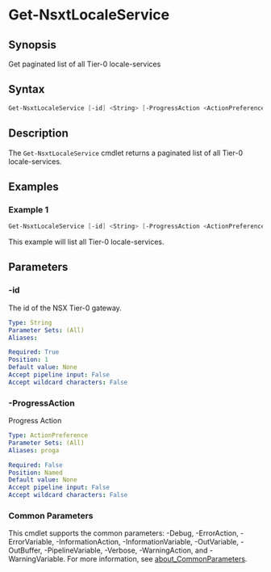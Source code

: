 # Get-NsxtLocaleService

## Synopsis

Get paginated list of all Tier-0 locale-services

## Syntax

```powershell
Get-NsxtLocaleService [-id] <String> [-ProgressAction <ActionPreference>] [<CommonParameters>]
```

## Description

The `Get-NsxtLocaleService` cmdlet returns a paginated list of all Tier-0 locale-services.

## Examples

### Example 1

```powershell
Get-NsxtLocaleService [-id] <String> [-ProgressAction <ActionPreference>] [<CommonParameters>]
```

This example will list all Tier-0 locale-services.

## Parameters

### -id

The id of the NSX Tier-0 gateway.

```yaml
Type: String
Parameter Sets: (All)
Aliases:

Required: True
Position: 1
Default value: None
Accept pipeline input: False
Accept wildcard characters: False
```

### -ProgressAction

Progress Action

```yaml
Type: ActionPreference
Parameter Sets: (All)
Aliases: proga

Required: False
Position: Named
Default value: None
Accept pipeline input: False
Accept wildcard characters: False
```

### Common Parameters

This cmdlet supports the common parameters: -Debug, -ErrorAction, -ErrorVariable, -InformationAction, -InformationVariable, -OutVariable, -OutBuffer, -PipelineVariable, -Verbose, -WarningAction, and -WarningVariable. For more information, see [about_CommonParameters](http://go.microsoft.com/fwlink/?LinkID=113216).
